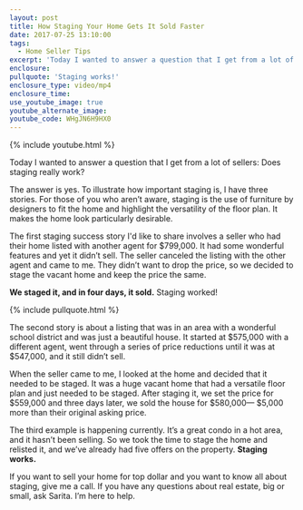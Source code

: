 ```yaml
---
layout: post
title: How Staging Your Home Gets It Sold Faster
date: 2017-07-25 13:10:00
tags:
  - Home Seller Tips
excerpt: 'Today I wanted to answer a question that I get from a lot of sellers: does staging really work?'
enclosure:
pullquote: 'Staging works!'
enclosure_type: video/mp4
enclosure_time:
use_youtube_image: true
youtube_alternate_image:
youtube_code: WHgJN6H9HX0
---
```



{% include youtube.html %}

Today I wanted to answer a question that I get from a lot of sellers: Does staging really work?

The answer is yes. To illustrate how important staging is, I have three stories. For those of you who aren’t aware, staging is the use of furniture by designers to fit the home and highlight the versatility of the floor plan. It makes the home look particularly desirable.

The first staging success story I'd like to share involves a seller who had their home listed with another agent for $799,000. It had some wonderful features and yet it didn’t sell. The seller canceled the listing with the other agent and came to me. They didn’t want to drop the price, so we decided to stage the vacant home and keep the price the same.

**We staged it, and in four days, it sold.** Staging worked!

{% include pullquote.html %}

The second story is about a listing that was in an area with a wonderful school district and was just a beautiful house. It started at $575,000 with a different agent, went through a series of price reductions until it was at $547,000, and it still didn’t sell.

When the seller came to me, I looked at the home and decided that it needed to be staged. It was a huge vacant home that had a versatile floor plan and just needed to be staged. After staging it, we set the price for $559,000 and three days later, we sold the house for $580,000— $5,000 more than their original asking price.

The third example is happening currently. It’s a great condo in a hot area, and it hasn’t been selling. So we took the time to stage the home and relisted it, and we’ve already had five offers on the property. **Staging works.**

If you want to sell your home for top dollar and you want to know all about staging, give me a call. If you have any questions about real estate, big or small, ask Sarita. I’m here to help.